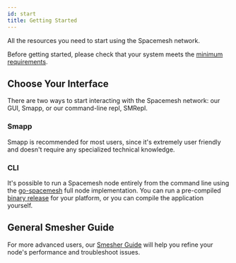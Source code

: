 ```yaml
---
id: start
title: Getting Started
---
```


All the resources you need to start using the Spacemesh network.

Before getting started, please check that your system meets the [minimum requirements](start/requirements).

## Choose Your Interface

There are two ways to start interacting with the Spacemesh network: our GUI, Smapp, or our command-line repl, SMRepl.

### Smapp

Smapp is recommended for most users, since it's extremely user friendly and doesn't require any specialized technical knowledge.

### CLI

It's possible to run a Spacemesh node entirely from the command line using the [go-spacemesh](https://github.com/spacemeshos/go-spacemesh) full node implementation. You can run a pre-compiled [binary release](https://github.com/spacemeshos/go-spacemesh/releases) for your platform, or you can compile the application yourself.

## General Smesher Guide

For more advanced users, our [Smesher Guide](start/smesher) will help you refine your node's performance and troubleshoot issues.
